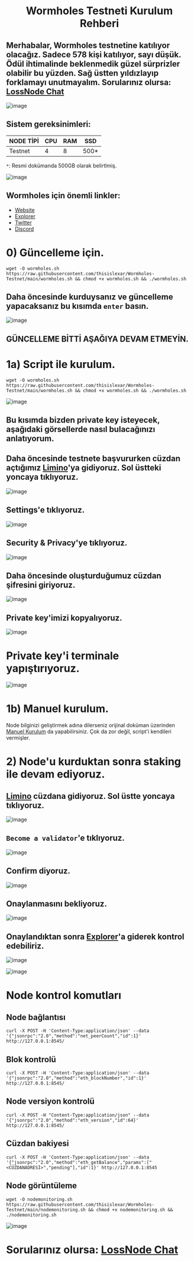 <h1 align="center">Wormholes Testneti Kurulum Rehberi

## Merhabalar, Wormholes testnetine katılıyor olacağız. Sadece 578 kişi katılıyor, sayı düşük. Ödül ihtimalinde beklenmedik güzel sürprizler olabilir bu yüzden. Sağ üstten yıldızlayıp forklamayı unutmayalım. Sorularınız olursa: [LossNode Chat](https://t.me/LossNode)

![image](https://user-images.githubusercontent.com/101462877/193394860-8e7e2608-727c-44cd-8eb4-cd706c0a7a29.png)

## Sistem gereksinimleri:
NODE TİPİ | CPU     | RAM      | SSD     |
| ------------- | ------------- | ------------- | -------- |
| Testnet | 4          | 8         | 500*  |

`*`: Resmi dokümanda 500GB olarak belirtlmiş.

![image](https://user-images.githubusercontent.com/101462877/193394913-27eeed39-6b28-465f-bdfa-b2980312afa2.png)


## Wormholes için önemli linkler:
- [Website](https://www.wormholes.com/)
- [Explorer](https://www.wormholesscan.com/)
- [Twitter](https://twitter.com/WormholesChain)
- [Discord](https://discord.gg/rDHc4XHrjQ)

# 0) Güncelleme için.
```
wget -O wormholes.sh https://raw.githubusercontent.com/thisislexar/Wormholes-Testnet/main/wormholes.sh && chmod +x wormholes.sh && ./wormholes.sh
```

## Daha öncesinde kurduysanız ve güncelleme yapacaksanız bu kısımda `enter` basın.
![image](https://user-images.githubusercontent.com/101462877/193442332-35663e38-b861-4a70-b605-9421dbe4a95f.png)


## GÜNCELLEME BİTTİ AŞAĞIYA DEVAM ETMEYİN.

# 1a) Script ile kurulum.

```
wget -O wormholes.sh https://raw.githubusercontent.com/thisislexar/Wormholes-Testnet/main/wormholes.sh && chmod +x wormholes.sh && ./wormholes.sh
```

![image](https://user-images.githubusercontent.com/101462877/193395770-401fa358-a549-4198-b902-f0635a71fd21.png)

## Bu kısımda bizden private key isteyecek, aşağıdaki görsellerde nasıl bulacağınızı anlatıyorum.

## Daha öncesinde testnete başvururken cüzdan açtığımız [Limino](https://www.limino.com/)'ya gidiyoruz. Sol üstteki yoncaya tıklıyoruz.

![image](https://user-images.githubusercontent.com/101462877/193395813-1cfd2679-d221-46db-8673-7aa065e916b0.png)

## Settings'e tıklıyoruz.

![image](https://user-images.githubusercontent.com/101462877/193395849-85a3aedc-c6ea-4186-b6b9-a18063911847.png)

## Security & Privacy'ye tıklıyoruz.


![image](https://user-images.githubusercontent.com/101462877/193395869-2e61e15a-cea7-49cf-9bbe-9e492a528bb5.png)


## Daha öncesinde oluşturduğumuz cüzdan şifresini giriyoruz.

![image](https://user-images.githubusercontent.com/101462877/193395899-9500ebef-470b-4e25-9e99-6f8f447a3275.png)

## Private key'imizi kopyalıyoruz.
![image](https://user-images.githubusercontent.com/101462877/193395922-45ec2958-b1bc-40b2-be4b-a800c9e8a7f2.png)



# Private key'i terminale yapıştırıyoruz.
![image](https://user-images.githubusercontent.com/101462877/193396169-2498e943-bc68-419e-8995-8af7ab48e8d6.png)


# 1b) Manuel kurulum.

Node bilginizi geliştirmek adına dilerseniz orijinal doküman üzerinden [Manuel Kurulum](https://www.wormholes.com/docs/Install/run/index.html#spin-up-your-own-wormholes-node) da yapabilirsiniz. Çok da zor değil, script'i kendileri vermişler.

# 2) Node'u kurduktan sonra staking ile devam ediyoruz.

## [Limino](https://www.limino.com/) cüzdana gidiyoruz. Sol üstte yoncaya tıklıyoruz.

![image](https://user-images.githubusercontent.com/101462877/193396221-3310f74b-5894-4f42-9bdd-4a095587495c.png)

## `Become a validator`'e tıklıyoruz.
![image](https://user-images.githubusercontent.com/101462877/193396254-df8fe754-9ab9-45b9-9284-8228e7f3614e.png)

## Confirm diyoruz.
![image](https://user-images.githubusercontent.com/101462877/193396347-18c58217-191a-4aba-b627-a0e9aac3c11d.png)

## Onaylanmasını bekliyoruz.
![image](https://user-images.githubusercontent.com/101462877/193396399-364caed2-bb19-493b-b58d-21fd9915de27.png)

## Onaylandıktan sonra [Explorer](https://www.wormholesscan.com/)'a giderek kontrol edebiliriz.
![image](https://user-images.githubusercontent.com/101462877/193396498-4fe8a902-15a2-426d-9c99-d5308c3295a0.png)

![image](https://user-images.githubusercontent.com/101462877/193396623-6e8753f8-7b34-487b-a597-b0b505d88120.png)



# Node kontrol komutları

## Node bağlantısı

```
curl -X POST -H 'Content-Type:application/json' --data '{"jsonrpc":"2.0","method":"net_peerCount","id":1}' http://127.0.0.1:8545/
```


## Blok kontrolü

```
curl -X POST -H 'Content-Type:application/json' --data '{"jsonrpc":"2.0","method":"eth_blockNumber","id":1}' http://127.0.0.1:8545/
```
  
## Node versiyon kontrolü

```
curl -X POST -H "Content-Type:application/json" --data '{"jsonrpc":"2.0","method":"eth_version","id":64}' http://127.0.0.1:8545/
```

## Cüzdan bakiyesi

```
curl -X POST -H 'Content-Type:application/json' --data '{"jsonrpc":"2.0","method":"eth_getBalance","params":["<CÜZDANADRESİ>","pending"],"id":1}' http://127.0.0.1:8545
```
## Node görüntüleme

```
wget -O nodemonitoring.sh https://raw.githubusercontent.com/thisislexar/Wormholes-Testnet/main/nodemonitoring.sh && chmod +x nodemonitoring.sh && ./nodemonitoring.sh
```

![image](https://user-images.githubusercontent.com/101462877/193398815-6cc3f19e-2d24-4bd0-b5e8-2de93a20e83a.png)


# Sorularınız olursa: [LossNode Chat](https://t.me/LossNode)



